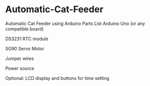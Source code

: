 # Automatic-Cat-Feeder
Automatic Cat Feeder using Arduino 
Parts List
Arduino Uno (or any compatible board)

DS3231 RTC module

SG90 Servo Motor

Jumper wires

Power source

Optional: LCD display and buttons for time setting

